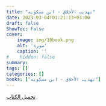 ```yaml
---
title: "تهذيب الأخلاق - ابن مسكويه"
date: 2023-03-04T01:21:13+03:00
draft: false
ShowToc: False
cover:
    image: img/18book.png
    alt: 'صورة'
    caption: ''
#    hidden: false
summary: 
tags: []
categories: []
books: ["تهذيب الأخلاق - ابن مسكويه"]
---
```

[تحميل الكتاب](./../../books/18.pdf)